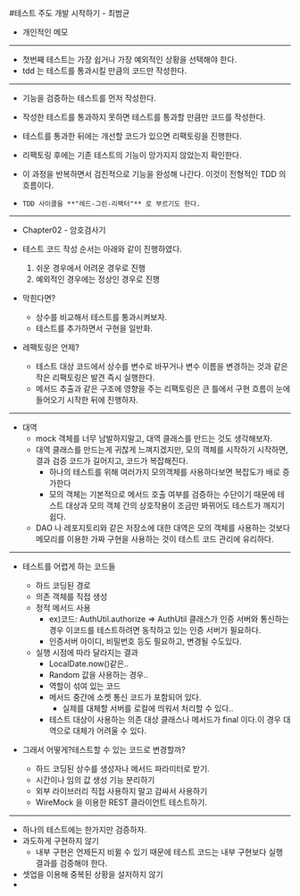 #테스트 주도 개발 시작하기 - 최범균
- 개인적인 메모


---

- 첫번째 테스트는 가장 쉽거나 가장 예외적인 상황을 선택해야 한다.
- tdd 는 테스트를 통과시킬 만큼의 코드만 작성한다.
---
- 기능을 검증하는 테스트를 먼저 작성한다.
- 작성한 테스트를 통과하지 못하면 테스트를 통과할 만큼만 코드를 작성한다.
- 테스트를 통과한 뒤에는 개선할 코드가 있으면 리팩토링을 진행한다.
- 리팩토링 후에는 기존 테스트의 기능이 망가지지 않았는지 확인한다.
- 이 과정을 반복하면서 검진적으로 기능을 완성해 나간다. 이것이 전형적인 TDD 의 흐름이다.


- `TDD 사이클을 **"레드-그린-리팩터"** 로 부르기도 한다.`
---
- Chapter02 - 암호검사기 
- 테스트 코드 작성 순서는 아래와 같이 진행하였다.
  1. 쉬운 경우에서 어려운 경우로 진행
  2. 예외적인 경우에는 정상인 경우로 진행

- 막힌다면?
  - 상수를 비교해서 테스트를 통과시켜보자.
  - 테스트를 추가하면서 구현을 일반화. 

- 레팩토링은 언제?
  - 테스트 대상 코드에서 상수를 변수로 바꾸거나 변수 이름을 변경하는 것과 같은 작은 리팩토링은 발견 즉시 실행한다.
  - 메서드 추출과 같은 구조에 영향을 주는 리팩토링은 큰 틀에서 구현 흐름이 눈에 들어오기 시작한 뒤에 진행하자.

---
- 대역
  - mock 객체를 너무 남발하지말고, 대역 클래스를 만드는 것도 생각해보자.
  - 대역 클래스를 만드는게 귀찮게 느껴지겠지만, 모의 객체를 시작하기 시작하면, 결과 검증 코드가 길어지고, 코드가 복잡해진다.
    - 하나의 테스트를 위해 여러가지 모의객체를 사용하다보면 복잡도가 배로 증가한다
    - 모의 객체는 기본적으로 메서드 호출 여부를 검증하는 수단이기 때문에 테스트 대상과 모의 객체 간의 상호작용이 조금만 봐뀌어도 테스트가 깨지기 쉽다.
  - DAO 나 레포지토리와 같은 저장소에 대한 대역은 모의 객체를 사용하는 것보다 메모리를 이용한 가짜 구현을 사용하는 것이 테스트 코드 관리에 유리하다.

---
- 테스트를 어렵게 하는 코드들
  - 하드 코딩된 경로
  - 의존 객체를 직접 생성
  - 정적 메서드 사용
    - ex)코드: AuthUtil.authorize => AuthUtil 클래스가 인증 서버와 통신하는 경우 이코드를 테스트하려면 동작하고 있는 인증 서버가 필요하다.
    - 인증서버 아이디, 비밀번호 등도 필요하고, 변경될 수도있다.
  - 실행 시점에 따라 달라지는 결과
    - LocalDate.now()같은..
    - Random 값을 사용하는 경우..
    - 역할이 섞여 있는 코드
    - 메서드 중간에 소켓 통신 코드가 포함되어 있다.
      - 실제를 대체할 서버를 로컬에 띄워서 처리할 수 있다..
    - 테스트 대상이 사용하는 의존 대상 클래스나 메서드가 final 이다.이 경우 대역으로 대체가 어려울 수 있다.

- 그래서 어떻게?테스트할 수 있는 코드로 변경할까?
  - 하드 코딩된 상수를 생성자나 메서드 파라미터로 받기.
  - 시간이나 임의 값 생성 기능 분리하기
  - 외부 라이브러리 직접 사용하지 말고 감싸서 사용하기
  - WireMock 을 이용한 REST 클라이언트 테스트하기.
---

- 하나의 테스트에는 한가지만 검증하자.
- 과도하게 구현하지 않기
  - 내부 구현은 언제든지 비뀔 수 있기 때문에 테스트 코드는 내부 구현보다 실행 결과를 검증해야 한다.
- 셋업을 이용해 중복된 상황을 설저하지 않기
- 

